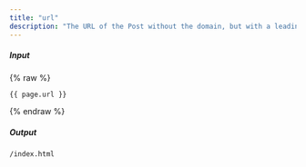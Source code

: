 ```yaml
---
title: "url"
description: "The URL of the Post without the domain, but with a leading slash."
---
```

##### Input

{% raw %}
~~~liquid
{{ page.url }}
~~~
{% endraw %}

##### Output

~~~html
/index.html
~~~

